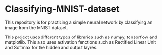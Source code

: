 # Classifying-MNIST-dataset
This repository is for practicing a simple neural network by classifying an image from the MNIST dataset.

This project uses different types of libraries such as numpy, tensorflow and matplotlib. This also uses activation functions such as Rectified Linear Unit and Softmax for the hidden and output layres.

